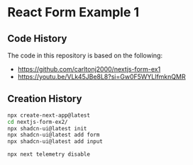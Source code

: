 # React Form Example 1

## Code History

The code in this repository is based on the following:

- https://github.com/carltonj2000/nextjs-form-ex1
- https://youtu.be/VLk45JBe8L8?si=Gw0F5WYLlfmknQMR

## Creation History

```bash
npx create-next-app@latest
cd nextjs-form-ex2/
npx shadcn-ui@latest init
npx shadcn-ui@latest add form
npx shadcn-ui@latest add input

npx next telemetry disable
```